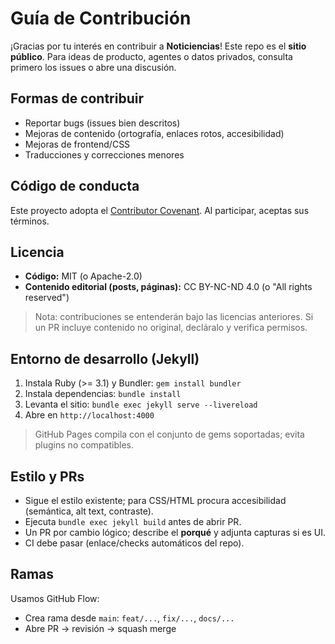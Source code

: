 # Guía de Contribución

¡Gracias por tu interés en contribuir a **Noticiencias**! Este repo es el **sitio público**. Para ideas de producto, agentes o datos privados, consulta primero los issues o abre una discusión.

## Formas de contribuir

- Reportar bugs (issues bien descritos)
- Mejoras de contenido (ortografía, enlaces rotos, accesibilidad)
- Mejoras de frontend/CSS
- Traducciones y correcciones menores

## Código de conducta

Este proyecto adopta el [Contributor Covenant](https://www.contributor-covenant.org/). Al participar, aceptas sus términos.

## Licencia

- **Código:** MIT (o Apache-2.0)
- **Contenido editorial (posts, páginas):** CC BY-NC-ND 4.0 (o "All rights reserved")

> Nota: contribuciones se entenderán bajo las licencias anteriores. Si un PR incluye contenido no original, decláralo y verifica permisos.

## Entorno de desarrollo (Jekyll)

1. Instala Ruby (>= 3.1) y Bundler: `gem install bundler`
2. Instala dependencias: `bundle install`
3. Levanta el sitio: `bundle exec jekyll serve --livereload`
4. Abre en `http://localhost:4000`

> GitHub Pages compila con el conjunto de gems soportadas; evita plugins no compatibles.

## Estilo y PRs

- Sigue el estilo existente; para CSS/HTML procura accesibilidad (semántica, alt text, contraste).
- Ejecuta `bundle exec jekyll build` antes de abrir PR.
- Un PR por cambio lógico; describe el **porqué** y adjunta capturas si es UI.
- CI debe pasar (enlace/checks automáticos del repo).

## Ramas

Usamos GitHub Flow:

- Crea rama desde `main`: `feat/...`, `fix/...`, `docs/...`
- Abre PR -> revisión -> squash merge
